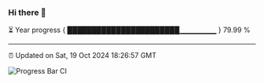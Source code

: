 ### Hi there 👋

⏳ Year progress { ███████████████████████▁▁▁▁▁▁▁ } 79.99 %

---

⏰ Updated on Sat, 19 Oct 2024 18:26:57 GMT

![Progress Bar CI](https://github.com/ZhaoGui/ZhaoGui/workflows/Progress%20Bar%20CI/badge.svg)
